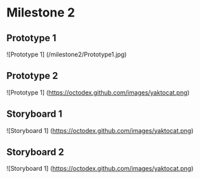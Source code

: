 # Milestone 2

## Prototype 1
![Prototype 1]
(/milestone2/Prototype1.jpg)

## Prototype 2
![Prototype 1]
(https://octodex.github.com/images/yaktocat.png)

## Storyboard 1
![Storyboard 1]
(https://octodex.github.com/images/yaktocat.png)

## Storyboard 2
![Storyboard 1]
(https://octodex.github.com/images/yaktocat.png)

